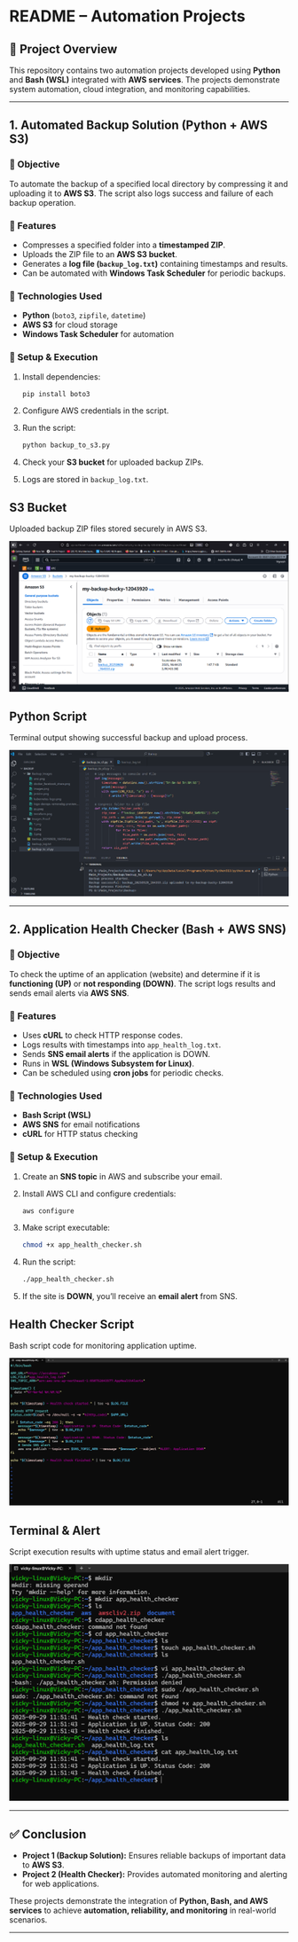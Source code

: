 # **README – Automation Projects**

## 📌 Project Overview

This repository contains two automation projects developed using **Python** and **Bash (WSL)** integrated with **AWS services**.
The projects demonstrate system automation, cloud integration, and monitoring capabilities.

---

## **1. Automated Backup Solution (Python + AWS S3)**

### 🔹 Objective

To automate the backup of a specified local directory by compressing it and uploading it to **AWS S3**. The script also logs success and failure of each backup operation.

### 🔹 Features

* Compresses a specified folder into a **timestamped ZIP**.
* Uploads the ZIP file to an **AWS S3 bucket**.
* Generates a **log file (`backup_log.txt`)** containing timestamps and results.
* Can be automated with **Windows Task Scheduler** for periodic backups.

### 🔹 Technologies Used

* **Python** (`boto3`, `zipfile`, `datetime`)
* **AWS S3** for cloud storage
* **Windows Task Scheduler** for automation

### 🔹 Setup & Execution

1. Install dependencies:

   ```bash
   pip install boto3
   ```
2. Configure AWS credentials in the script.
3. Run the script:

   ```bash
   python backup_to_s3.py
   ```
4. Check your **S3 bucket** for uploaded backup ZIPs.
5. Logs are stored in `backup_log.txt`.

## S3 Bucket
Uploaded backup ZIP files stored securely in AWS S3.

![S3 Bucket](Automated_Backup_Solution/Images_Proof/1.png)

## Python Script
Terminal output showing successful backup and upload process.

![Python Script](Automated_Backup_Solution/Images_Proof/4.png)

---

## **2. Application Health Checker (Bash + AWS SNS)**

### 🔹 Objective

To check the uptime of an application (website) and determine if it is **functioning (UP)** or **not responding (DOWN)**. The script logs results and sends email alerts via **AWS SNS**.

### 🔹 Features

* Uses **cURL** to check HTTP response codes.
* Logs results with timestamps into `app_health_log.txt`.
* Sends **SNS email alerts** if the application is DOWN.
* Runs in **WSL (Windows Subsystem for Linux)**.
* Can be scheduled using **cron jobs** for periodic checks.

### 🔹 Technologies Used

* **Bash Script (WSL)**
* **AWS SNS** for email notifications
* **cURL** for HTTP status checking

### 🔹 Setup & Execution

1. Create an **SNS topic** in AWS and subscribe your email.
2. Install AWS CLI and configure credentials:

   ```bash
   aws configure
   ```
3. Make script executable:

   ```bash
   chmod +x app_health_checker.sh
   ```
4. Run the script:

   ```bash
   ./app_health_checker.sh
   ```
5. If the site is **DOWN**, you’ll receive an **email alert** from SNS.

## Health Checker Script
Bash script code for monitoring application uptime.

![Bash Script](Application_Health_Checker/Images/3.png)

## Terminal & Alert
Script execution results with uptime status and email alert trigger.

![Terminal](Application_Health_Checker/Images/4.png)

---

## ✅ Conclusion

* **Project 1 (Backup Solution):** Ensures reliable backups of important data to **AWS S3**.
* **Project 2 (Health Checker):** Provides automated monitoring and alerting for web applications.

These projects demonstrate the integration of **Python, Bash, and AWS services** to achieve **automation, reliability, and monitoring** in real-world scenarios.

---

